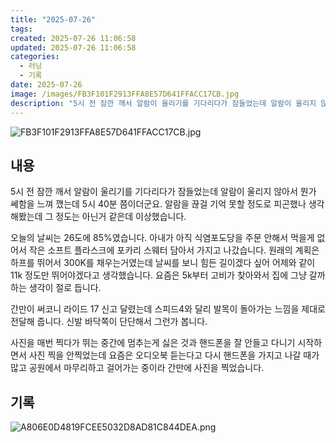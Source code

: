 ```yaml
---
title: "2025-07-26"
tags:
created: 2025-07-26 11:06:58
updated: 2025-07-26 11:06:58
categories:
  - 러닝
  - 기록
date: 2025-07-26
image: /images/FB3F101F2913FFA8E57D641FFACC17CB.jpg
description: "5시 전 잠깐 깨서 알람이 울리기를 기다리다가 잠들었는데 알람이 울리지 않아서 뭔가 쎄함을 느껴 깼는데 5시 40분 쯤이더군요. 알람을 끊걸 기억 못할 정도로 피곤했나 생각해봤는데 그 정도는 아닌거 같은데 이상했습니다. 오늘의 날씨는 26도에 85%였습니다. 아내가 아직 식염포도당을 주"
---
```


![FB3F101F2913FFA8E57D641FFACC17CB.jpg](/images/FB3F101F2913FFA8E57D641FFACC17CB.jpg)
 
 

## 내용

5시 전 잠깐 깨서 알람이 울리기를 기다리다가 잠들었는데 알람이 울리지 않아서 뭔가 쎄함을 느껴 깼는데 5시 40분 쯤이더군요. 알람을 끊걸 기억 못할 정도로 피곤했나 생각해봤는데 그 정도는 아닌거 같은데 이상했습니다. 

오늘의 날씨는 26도에 85%였습니다. 아내가 아직 식염포도당을 주문 안해서 먹을게 없어서 작은 소프트 플라스크에 포카리 스웨터 담아서 가지고 나갔습니다. 원래의 계획은 하프를 뛰어서 300K를 채우는거였는데 날씨를 보니 힘든 길이겠다 싶어 어제와 같이 11k 정도만 뛰어야겠다고 생각했습니다. 요즘은 5k부터 고비가 찾아와서 집에 그냥 갈까 하는 생각이 절로 듭니다.

간만이 써코니 라이드 17 신고 달렸는데 스피드4와 달리 발목이 돌아가는 느낌을 제대로 전달해 줍니다. 신발 바닥쪽이 단단해서 그런가 봅니다.

사진을 매번 찍다가 뛰는 중간에 멈추는게 싫은 것과 핸드폰을 잘 안들고 다니기 시작하면서 사진 찍을 안찍었는데 요즘은 오디오북 듣는다고 다시 핸드폰을 가지고 나갈 때가 많고 공원에서 마무리하고 걸어가는 중이라 간만에 사진을 찍었습니다.

## 기록

 
 ![A806E0D4819FCEE5032D8AD81C844DEA.png](/images/A806E0D4819FCEE5032D8AD81C844DEA.png)
